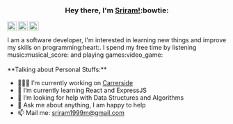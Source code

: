 ### <div align='center'>Hey there, I'm [Sriram!](https://github.com/sriram-24):bowtie:</div>
<a href="https://www.linkedin.com/in/sriram-m-360560151/">
  <img align="left" alt="Sriram's LinkdeIN" width="22px" src="https://cdn.jsdelivr.net/npm/simple-icons@v3/icons/linkedin.svg" />
</a>
<a href="https://www.instagram.com/the_kings._.man_/">
  <img align="left" alt="Sriram's Instagram" width="22px" src="https://cdn.jsdelivr.net/npm/simple-icons@v3/icons/instagram.svg" />
</a>
<a href="https://www.codepen.io/sriram-24">
  <img align="left" alt="Sriram's codepen" width="22px" src="https://cdn.jsdelivr.net/npm/simple-icons@3.1.0/icons/codepen.svg" />
</a>

<br />
<br />
I am a software developer, I'm interested in learning new things and improve my skills on programming:heart:. I spend my free time by listening music:musical_score: and playing games:video_game:
<br />
<br />
**Talking about Personal Stuffs:**

- 👨🏽‍💻 I’m currently working on [Carrerside](https://github.com/sriram-24/Careerside/)
- 🌱 I’m currently learning React and ExpressJS
- 🤔 I’m looking for help with Data Structures and Algorithms 
- 💬 Ask me about anything, I am happy to help
- 📫 Mail me: sriram1999m@gmail.com
